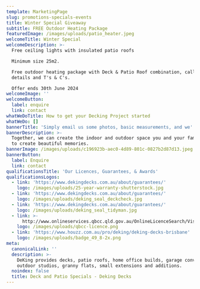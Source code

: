 ```yaml
---
template: MarketingPage
slug: promotions-specials-events
title: Winter Special Giveaway
subtitle: FREE Outdoor Heating Package
featuredImage: /images/uploads/patio_heater.jpeg
welcomeTitle: Winter Special
welcomeDescription: >-
  Free ceiling lights with insulated patio roofs

  Minimum size 25m2.

  Free outdoor heating package with Deck & Patio Roof combination, call for
  details and T's & C's.

  Offer ends 30th June 2024
welcomeImage: ''
welcomeButton:
  label: enquire
  link: contact
whatWeDoTitle: How to get your Decking Project started
whatWeDo: []
bannerTitle: 'Simply email us some photos, basic measurements, and we''ll provide you a quote'
bannerDescription: >-
  Together, we can create the indoor and outdoor space you and your family needs
  to create beautiful memories. 
bannerImage: /images/uploads/c196923b-aec0-4d89-801c-0827b2d87d13.jpeg
bannerButton:
  label: Enquire
  link: contact
qualificationsTitle: 'Our Licences, Guarantees, & Awards'
qualificationsLogos:
  - link: 'https://www.dekingdecks.com.au/about/guarantees/'
    logo: /images/uploads/25-year-warranty-shutterstock.jpg
  - link: 'https://www.dekingdecks.com.au/about/guarantees/'
    logo: /images/uploads/deking_seal_deckcheck.jpg
  - link: 'https://www.dekingdecks.com.au/about/guarantees/'
    logo: /images/uploads/deking_seal_tidyman.jpg
  - link: >-
      http://www.onlineservices.qbcc.qld.gov.au/OnlineLicenceSearch/VisualElements/ShowDetailResultContent.aspx?LicNO=1042297&licCat=LIC&name=&firstName=&searchType=Contractor&FromPage=SearchContr
    logo: /images/uploads/qbcc-licence.png
  - link: 'https://www.houzz.com.au/pro/deking/deking-decks-brisbane'
    logo: /images/uploads/badge_49_8-2x.png
meta:
  canonicalLink: ''
  description: >-
    DeKing provides decks, patio roofs, home office builds, garage conversions,
    outdoor studios, granny flats, small extensions and additions.
  noindex: false
  title: Deck and Patio Specials - Deking Decks
---
```


